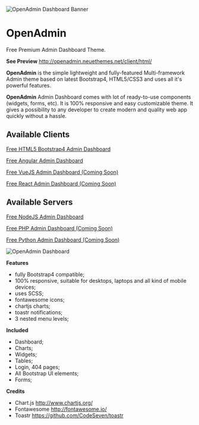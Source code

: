 ![OpenAdmin Dashboard Banner](https://neuethemes.net/wp-content/uploads/preview-pic-01.jpg "OpenAdmin Banner")

# OpenAdmin
Free Premium Admin Dashboard Theme.

**See Preview**
http://openadmin.neuethemes.net/client/html/

**OpenAdmin** is the simple lightweight and fully-featured Multi-framework Admin theme based on latest Bootstrap4, HTML5/CSS3 and uses all it's powerful features.

**OpenAdmin** Admin Dashboard comes with lot of ready-to-use components (widgets, forms, etc). It is 100% responsive and easy customizable theme. It gives a possibility to any developer to create modern and quality web app quickly without a hassle.


## Available Clients

[Free HTML5 Bootstrap4 Admin Dashboard](https://github.com/Neuethemes/OpenAdmin-client-Html)

[Free Angular Admin Dashboard](https://github.com/Neuethemes/OpenAdmin-client-Angular)

[Free VueJS Admin Dashboard (Coming Soon)](https://github.com/Neuethemes/OpenAdmin-client-VueJS)

[Free React Admin Dashboard (Coming Soon)](https://github.com/Neuethemes/OpenAdmin-client-React)


## Available Servers

[Free NodeJS Admin Dashboard](https://github.com/Neuethemes/OpenAdmin-server-NodeJS)

[Free PHP Admin Dashboard (Coming Soon)](https://github.com/Neuethemes/OpenAdmin-server-PHP)

[Free Python Admin Dashboard (Coming Soon)](https://github.com/Neuethemes/OpenAdmin-server-Python)


![OpenAdmin Dashboard](https://neuethemes.net/wp-content/uploads/01-openadmin-screenshot-dashboard-02.jpg "OpenAdmin Dashboard")


**Features**
- fully Bootstrap4 compatible;
- 100% responsive, suitable for desktops, laptops and all kind of mobile devices;
- uses SCSS;
- fontawesome icons;
- chartjs charts;
- toastr notifications;
- 3 nested menu levels;


**Included**
- Dashboard;
- Charts;
- Widgets;
- Tables;
- Login, 404 pages;
- All Bootstrap UI elements;
- Forms;


**Credits**
- Chart.js http://www.chartjs.org/
- Fontawesome http://fontawesome.io/
- Toastr https://github.com/CodeSeven/toastr
